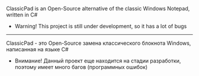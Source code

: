 ClassicPad is an Open-Source alternative of the classic Windows Notepad, written in C#

- Warning! This project is still under development, so it has a lot of bugs

---

ClassicPad - это Open-Source замена классического блокнота Windows, написанная на языке C#
- Внимание! Данный проект еще находится на стадии разработки, поэтому имеет много багов (программных ошибок)
